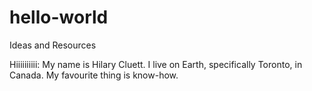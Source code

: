# hello-world
Ideas and Resources

Hiiiiiiiiii:
My name is Hilary Cluett. I live on Earth, specifically Toronto, in Canada.
My favourite thing is know-how.
